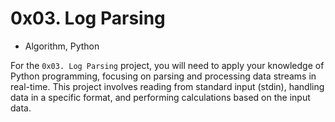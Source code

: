 # 0x03. Log Parsing
- Algorithm, Python

For the ```0x03. Log Parsing``` project, you will need to apply your knowledge of Python programming, focusing on parsing and processing data streams in real-time. This project involves reading from standard input (stdin), handling data in a specific format, and performing calculations based on the input data.
